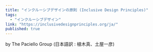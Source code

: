 ```yaml
---
title: "インクルーシブデザインの原則 (Inclusive Design Principles)"
tags:
  - "インクルーシブデザイン"
link: "https://inclusivedesignprinciples.org/ja/"
published: true
---
```


by The Paciello Group (日本語訳 : 植木真、土屋一彦)
